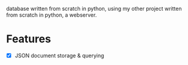 database written from scratch in python, using my other project written from scratch in python, a webserver.

# Features
- [x] JSON document storage & querying